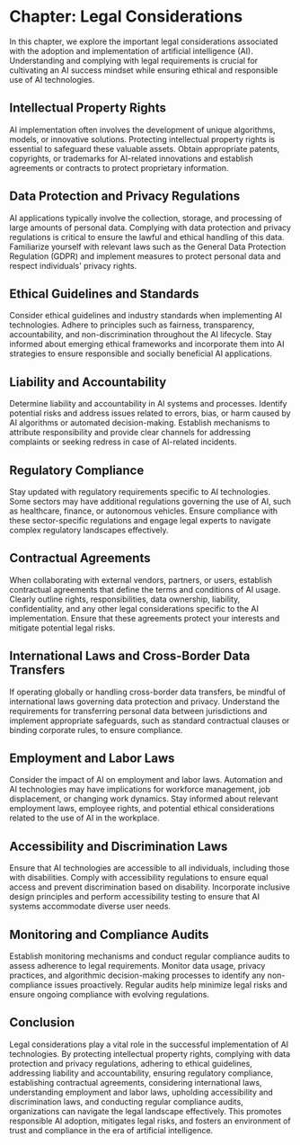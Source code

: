 Chapter: Legal Considerations
=============================

In this chapter, we explore the important legal considerations associated with the adoption and implementation of artificial intelligence (AI). Understanding and complying with legal requirements is crucial for cultivating an AI success mindset while ensuring ethical and responsible use of AI technologies.

Intellectual Property Rights
----------------------------

AI implementation often involves the development of unique algorithms, models, or innovative solutions. Protecting intellectual property rights is essential to safeguard these valuable assets. Obtain appropriate patents, copyrights, or trademarks for AI-related innovations and establish agreements or contracts to protect proprietary information.

Data Protection and Privacy Regulations
---------------------------------------

AI applications typically involve the collection, storage, and processing of large amounts of personal data. Complying with data protection and privacy regulations is critical to ensure the lawful and ethical handling of this data. Familiarize yourself with relevant laws such as the General Data Protection Regulation (GDPR) and implement measures to protect personal data and respect individuals' privacy rights.

Ethical Guidelines and Standards
--------------------------------

Consider ethical guidelines and industry standards when implementing AI technologies. Adhere to principles such as fairness, transparency, accountability, and non-discrimination throughout the AI lifecycle. Stay informed about emerging ethical frameworks and incorporate them into AI strategies to ensure responsible and socially beneficial AI applications.

Liability and Accountability
----------------------------

Determine liability and accountability in AI systems and processes. Identify potential risks and address issues related to errors, bias, or harm caused by AI algorithms or automated decision-making. Establish mechanisms to attribute responsibility and provide clear channels for addressing complaints or seeking redress in case of AI-related incidents.

Regulatory Compliance
---------------------

Stay updated with regulatory requirements specific to AI technologies. Some sectors may have additional regulations governing the use of AI, such as healthcare, finance, or autonomous vehicles. Ensure compliance with these sector-specific regulations and engage legal experts to navigate complex regulatory landscapes effectively.

Contractual Agreements
----------------------

When collaborating with external vendors, partners, or users, establish contractual agreements that define the terms and conditions of AI usage. Clearly outline rights, responsibilities, data ownership, liability, confidentiality, and any other legal considerations specific to the AI implementation. Ensure that these agreements protect your interests and mitigate potential legal risks.

International Laws and Cross-Border Data Transfers
--------------------------------------------------

If operating globally or handling cross-border data transfers, be mindful of international laws governing data protection and privacy. Understand the requirements for transferring personal data between jurisdictions and implement appropriate safeguards, such as standard contractual clauses or binding corporate rules, to ensure compliance.

Employment and Labor Laws
-------------------------

Consider the impact of AI on employment and labor laws. Automation and AI technologies may have implications for workforce management, job displacement, or changing work dynamics. Stay informed about relevant employment laws, employee rights, and potential ethical considerations related to the use of AI in the workplace.

Accessibility and Discrimination Laws
-------------------------------------

Ensure that AI technologies are accessible to all individuals, including those with disabilities. Comply with accessibility regulations to ensure equal access and prevent discrimination based on disability. Incorporate inclusive design principles and perform accessibility testing to ensure that AI systems accommodate diverse user needs.

Monitoring and Compliance Audits
--------------------------------

Establish monitoring mechanisms and conduct regular compliance audits to assess adherence to legal requirements. Monitor data usage, privacy practices, and algorithmic decision-making processes to identify any non-compliance issues proactively. Regular audits help minimize legal risks and ensure ongoing compliance with evolving regulations.

Conclusion
----------

Legal considerations play a vital role in the successful implementation of AI technologies. By protecting intellectual property rights, complying with data protection and privacy regulations, adhering to ethical guidelines, addressing liability and accountability, ensuring regulatory compliance, establishing contractual agreements, considering international laws, understanding employment and labor laws, upholding accessibility and discrimination laws, and conducting regular compliance audits, organizations can navigate the legal landscape effectively. This promotes responsible AI adoption, mitigates legal risks, and fosters an environment of trust and compliance in the era of artificial intelligence.
